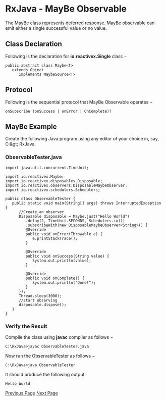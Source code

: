 # RxJava - MayBe Observable
The MayBe class represents deferred response. MayBe observable can emit either a single successful value or no value.

## Class Declaration
Following is the declaration for **io.reactivex.Single<T>** class −

```
public abstract class Maybe<T>
   extends Object
      implements MaybeSource<T>
```
## Protocol
Following is the sequential protocol that MayBe Observable operates −

```
onSubscribe (onSuccess | onError | OnComplete)?
```
## MayBe Example
Create the following Java program using any editor of your choice in, say, C:\&gt; RxJava.

### ObservableTester.java
```
import java.util.concurrent.TimeUnit;

import io.reactivex.Maybe;
import io.reactivex.disposables.Disposable;
import io.reactivex.observers.DisposableMaybeObserver;
import io.reactivex.schedulers.Schedulers;

public class ObservableTester {
   public static void main(String[] args) throws InterruptedException {
      //Create an observer
      Disposable disposable = Maybe.just("Hello World")
         .delay(2, TimeUnit.SECONDS, Schedulers.io())
         .subscribeWith(new DisposableMaybeObserver<String>() {
         @Override
         public void onError(Throwable e) { 
            e.printStackTrace();
         }

         @Override
         public void onSuccess(String value) {
            System.out.println(value);
         }

         @Override
         public void onComplete() {
            System.out.println("Done!");
         }
      }); 
      Thread.sleep(3000);
      //start observing
      disposable.dispose();
   }
}
```
### Verify the Result
Compile the class using **javac** compiler as follows −

```
C:\RxJava>javac ObservableTester.java
```
Now run the ObservableTester as follows −

```
C:\RxJava>java ObservableTester
```
It should produce the following output −

```
Hello World
```

[Previous Page](../rxjava/rxjava_single_observable.md) [Next Page](../rxjava/rxjava_completable_observable.md) 
